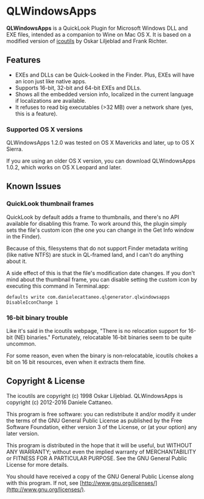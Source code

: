 QLWindowsApps
=============

**QLWindowsApps** is a QuickLook Plugin for Microsoft Windows DLL and EXE 
files, intended as a companion to Wine on Mac OS X. It is based on a modified
version of [icoutils](http://www.nongnu.org/icoutils/) by Oskar Liljeblad and
Frank Richter.


Features
--------

- EXEs and DLLs can be Quick-Looked in the Finder. Plus, EXEs will have an icon
  just like native apps.
- Supports 16-bit, 32-bit and 64-bit EXEs and DLLs.
- Shows all the embedded version info, localized in the current language if
  localizations are available.
- It refuses to read big executables (>32 MB) over a network share (yes, this
  is a feature).
  
### Supported OS X versions

QLWindowsApps 1.2.0 was tested on OS X Mavericks and later, up to OS X Sierra.

If you are using an older OS X version, you can download QLWindowsApps 1.0.2, 
which works on OS X Leopard and later.
  

Known Issues
------------

### QuickLook thumbnail frames

QuickLook by default adds a frame to thumbnails, and there's no API available
for disabling this frame. To work around this, the plugin simply sets the
file's custom icon (the one you can change in the Get Info window in the
Finder).

Because of this, filesystems that do not support Finder metadata writing
(like native NTFS) are stuck in QL-framed land, and I can't do anything about
it.

A side effect of this is that the file's modification date changes. If you
don't mind about the thumbnail frame, you can disable setting the custom
icon by executing this command in Terminal.app:

```Shell
defaults write com.danielecattaneo.qlgenerator.qlwindowsapps DisableIconChange 1
```

### 16-bit binary trouble

Like it's said in the icoutils webpage, "There is no relocation support for
16-bit (NE) binaries." Fortunately, relocatable 16-bit binaries seem to be
quite uncommon.

For some reason, even when the binary is non-relocatable, icoutils chokes a bit
on 16 bit resources, even when it extracts them fine.


Copyright & License
-------------------

The icoutils are copyright (c) 1998 Oskar Liljeblad.
QLWindowsApps is copyright (c) 2012-2016 Daniele Cattaneo.

This program is free software: you can redistribute it and/or modify it under
the terms of the GNU General Public License as published by the Free Software
Foundation, either version 3 of the License, or (at your option) any later
version.

This program is distributed in the hope that it will be useful, but WITHOUT ANY
WARRANTY; without even the implied warranty of MERCHANTABILITY or FITNESS FOR A
PARTICULAR PURPOSE.  See the GNU General Public License for more details.

You should have received a copy of the GNU General Public License along with
this program.  If not, see [http://www.gnu.org/licenses/](http://www.gnu.org/licenses/).


